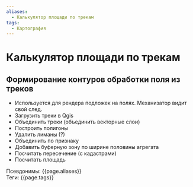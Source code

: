 ```yaml
---
aliases:
  - Калькулятор площади по трекам
tags:
  - Картография
---
```


# Калькулятор площади по трекам
## Формирование контуров обработки поля из треков
* Используется для рендера подложек на полях. Механизатор видит свой след.
* Загрузить треки в Qgis
* Объединить треки (объединить векторные слои)
* Построить полигоны
* Удалить лиманы (?)
* Объединить по признаку
* Добавить буферную зону по ширине половины агрегата
* Посчитать пересечение (с кадастрами)
* Посчитать площадь

Псевдонимы: {{page.aliases}} <br>
Теги: {{page.tags}}